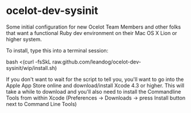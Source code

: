 ocelot-dev-sysinit
==================

Some initial configuration for new Ocelot Team Members and other folks that want a functional Ruby dev environment on their Mac OS X Lion or higher system.


To install, type this into a terminal session:

bash <(curl -fsSkL raw.github.com/leandog/ocelot-dev-sysinit/wip/install.sh)


If you don't want to wait for the script to tell you, you'll want to go into the Apple App Store online and download/install Xcode 4.3 or higher. This will take a while to download and you'll also need to install the Commandline Tools from within Xcode (Preferences -> Downloads -> press Install button next to Command Line Tools)
